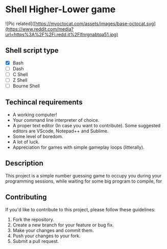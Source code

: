 # Shell Higher-Lower game
![Pic related]([https://myoctocat.com/assets/images/base-octocat.svg](https://www.reddit.com/media?url=https%3A%2F%2Fi.redd.it%2Flfnrgnabtqa51.jpg)


## Shell script type
- [x] Bash
- [ ] Dash
- [ ] C Shell
- [ ] Z Shell
- [ ] Bourne Shell

## Techincal requirements
- A working computer!
- Your command line interpreter of choice.
- A proper text editor (In case you want to contribute).
Some suggested editors are VScode, Notepad++ and Sublime.
- Some level of boredom.
- A lot of luck.
- Appreciation for games with simple gameplay loops (litterally).

## Description
This project is a simple number guessing game to occupy you during your programming sessions,
while waiting for some big program to compile, for

## Contributing
If you'd like to contribute to this project, please follow these guidelines:

1. Fork the repository.
2. Create a new branch for your feature or bug fix.
3. Make your changes and commit them.
4. Push your changes to your fork.
5. Submit a pull request.

